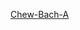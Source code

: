 ---
layout: post
wordpress_id: 746
wordpress_url: http://noesbueno.com/archives/746
date: '2010-08-13 05:00:27 -0500'
date_gmt: '2010-08-13 10:00:27 -0500'
body: |
  <p><a href="http://www.thehighdefinite.com/2010/08/chew-bach-a/">Chew-Bach-A</a></p>
---